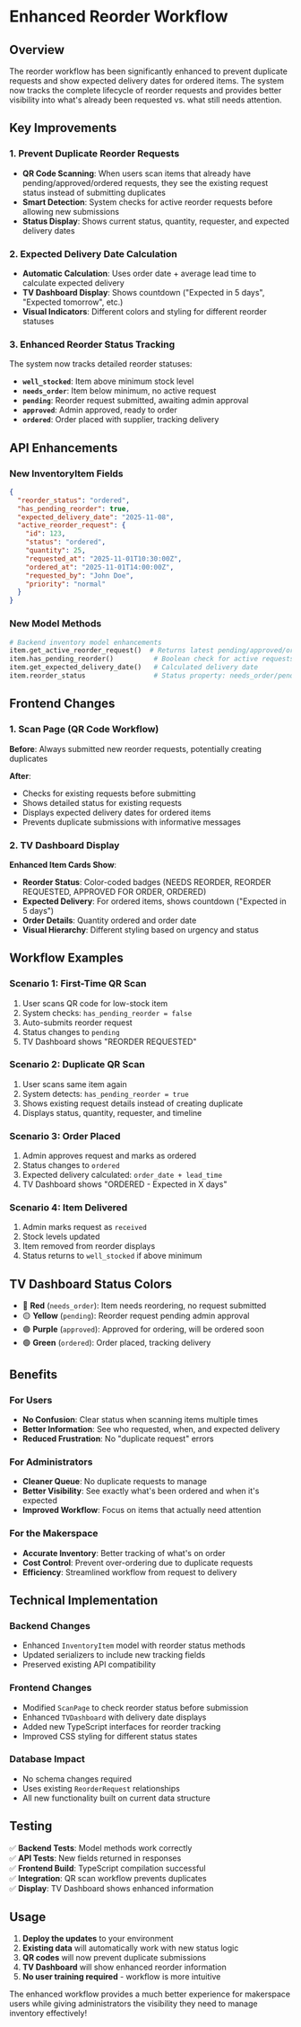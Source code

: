 # Enhanced Reorder Workflow

## Overview

The reorder workflow has been significantly enhanced to prevent duplicate requests and show expected delivery dates for ordered items. The system now tracks the complete lifecycle of reorder requests and provides better visibility into what's already been requested vs. what still needs attention.

## Key Improvements

### 1. **Prevent Duplicate Reorder Requests**
- **QR Code Scanning**: When users scan items that already have pending/approved/ordered requests, they see the existing request status instead of submitting duplicates
- **Smart Detection**: System checks for active reorder requests before allowing new submissions
- **Status Display**: Shows current status, quantity, requester, and expected delivery dates

### 2. **Expected Delivery Date Calculation**
- **Automatic Calculation**: Uses order date + average lead time to calculate expected delivery
- **TV Dashboard Display**: Shows countdown ("Expected in 5 days", "Expected tomorrow", etc.)
- **Visual Indicators**: Different colors and styling for different reorder statuses

### 3. **Enhanced Reorder Status Tracking**
The system now tracks detailed reorder statuses:

- **`well_stocked`**: Item above minimum stock level
- **`needs_order`**: Item below minimum, no active request
- **`pending`**: Reorder request submitted, awaiting admin approval
- **`approved`**: Admin approved, ready to order
- **`ordered`**: Order placed with supplier, tracking delivery

## API Enhancements

### New InventoryItem Fields

```json
{
  "reorder_status": "ordered",
  "has_pending_reorder": true,
  "expected_delivery_date": "2025-11-08",
  "active_reorder_request": {
    "id": 123,
    "status": "ordered",
    "quantity": 25,
    "requested_at": "2025-11-01T10:30:00Z",
    "ordered_at": "2025-11-01T14:00:00Z",
    "requested_by": "John Doe",
    "priority": "normal"
  }
}
```

### New Model Methods

```python
# Backend inventory model enhancements
item.get_active_reorder_request()  # Returns latest pending/approved/ordered request
item.has_pending_reorder()          # Boolean check for active requests
item.get_expected_delivery_date()   # Calculated delivery date
item.reorder_status                 # Status property: needs_order/pending/approved/ordered
```

## Frontend Changes

### 1. **Scan Page (QR Code Workflow)**

**Before**: Always submitted new reorder requests, potentially creating duplicates

**After**: 
- Checks for existing requests before submitting
- Shows detailed status for existing requests
- Displays expected delivery dates for ordered items
- Prevents duplicate submissions with informative messages

### 2. **TV Dashboard Display**

**Enhanced Item Cards Show**:
- **Reorder Status**: Color-coded badges (NEEDS REORDER, REORDER REQUESTED, APPROVED FOR ORDER, ORDERED)
- **Expected Delivery**: For ordered items, shows countdown ("Expected in 5 days")
- **Order Details**: Quantity ordered and order date
- **Visual Hierarchy**: Different styling based on urgency and status

## Workflow Examples

### Scenario 1: First-Time QR Scan
1. User scans QR code for low-stock item
2. System checks: `has_pending_reorder = false`
3. Auto-submits reorder request
4. Status changes to `pending`
5. TV Dashboard shows "REORDER REQUESTED"

### Scenario 2: Duplicate QR Scan
1. User scans same item again
2. System detects: `has_pending_reorder = true`
3. Shows existing request details instead of creating duplicate
4. Displays status, quantity, requester, and timeline

### Scenario 3: Order Placed
1. Admin approves request and marks as ordered
2. Status changes to `ordered`
3. Expected delivery calculated: `order_date + lead_time`
4. TV Dashboard shows "ORDERED - Expected in X days"

### Scenario 4: Item Delivered
1. Admin marks request as `received`
2. Stock levels updated
3. Item removed from reorder displays
4. Status returns to `well_stocked` if above minimum

## TV Dashboard Status Colors

- 🔴 **Red** (`needs_order`): Item needs reordering, no request submitted
- 🟡 **Yellow** (`pending`): Reorder request pending admin approval
- 🟣 **Purple** (`approved`): Approved for ordering, will be ordered soon
- 🟢 **Green** (`ordered`): Order placed, tracking delivery

## Benefits

### For Users
- **No Confusion**: Clear status when scanning items multiple times
- **Better Information**: See who requested, when, and expected delivery
- **Reduced Frustration**: No "duplicate request" errors

### For Administrators
- **Cleaner Queue**: No duplicate requests to manage
- **Better Visibility**: See exactly what's been ordered and when it's expected
- **Improved Workflow**: Focus on items that actually need attention

### For the Makerspace
- **Accurate Inventory**: Better tracking of what's on order
- **Cost Control**: Prevent over-ordering due to duplicate requests
- **Efficiency**: Streamlined workflow from request to delivery

## Technical Implementation

### Backend Changes
- Enhanced `InventoryItem` model with reorder status methods
- Updated serializers to include new tracking fields
- Preserved existing API compatibility

### Frontend Changes
- Modified `ScanPage` to check reorder status before submission
- Enhanced `TVDashboard` with delivery date displays
- Added new TypeScript interfaces for reorder tracking
- Improved CSS styling for different status states

### Database Impact
- No schema changes required
- Uses existing `ReorderRequest` relationships
- All new functionality built on current data structure

## Testing

✅ **Backend Tests**: Model methods work correctly  
✅ **API Tests**: New fields returned in responses  
✅ **Frontend Build**: TypeScript compilation successful  
✅ **Integration**: QR scan workflow prevents duplicates  
✅ **Display**: TV Dashboard shows enhanced information  

## Usage

1. **Deploy the updates** to your environment
2. **Existing data** will automatically work with new status logic
3. **QR codes** will now prevent duplicate submissions
4. **TV Dashboard** will show enhanced reorder information
5. **No user training required** - workflow is more intuitive

The enhanced workflow provides a much better experience for makerspace users while giving administrators the visibility they need to manage inventory effectively!
